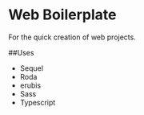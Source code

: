 # Web Boilerplate

For the quick creation of web projects.

##Uses
 - Sequel
 - Roda
 - erubis
 - Sass
 - Typescript


